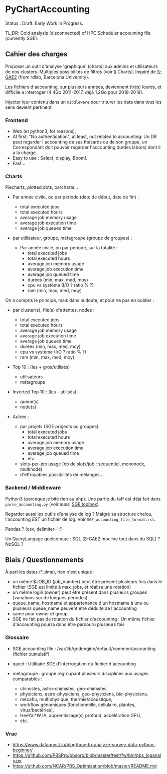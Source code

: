 # PyChartAccounting

Status : Draft. Early Work in Progress.

TL;DR: Cold analysis (disconnected) of HPC Scheduler accounting file (currently SGE).


## Cahier des charges

Proposer un outil d'analyse 'graphique' (charts) aux admins et utilisateurs de 
nos clusters. Multiples possibilités de filtres (voir § Charts). Inspiré de 
[S-GAE2](https://rdlab.cs.upc.edu/s-gae/) (from rdlab, Barcelona University).

Les fichiers d'accounting, sur plusieurs années, deviennent (trés) lourds, et 
difficile a interroger (4.4Go 2011-2017, déjà 1.2Go pour 2018-2019).

Injecter leur contenu dans un `middleware` pour triturer les data dans tous les 
sens devient pertinent.


### Frontend

* Web (et python3, for reasons),
* At first: "No authentication", at least, not related to accounting: Un DR peut regarder l'accounting de ses thésards ou de son groupe, un Correspondant doit pouvoir regarder l'accounting du/des labo(s) dont il a la charge.
* Easy to use : Select, display, Boom!.
* Fast...


### Charts

Piecharts, plotted dots, barcharts...

* Par année civile, ou par période (date de début, date de fin) :
    * total executed jobs
    * total executed hours
    * average job memory usage
    * average job execution time
    * average job queued time

* par utilisateur, groupe, métagroupe (groupe de groupes) :
    * Par année civile, ou par période, sur la totalité :
        * total executed jobs
        * total executed hours
        * average job memory usage
        * average job execution time
        * average job queued time
        * durées (min, max, med, moy)
        * cpu vs système (I/O ? ratio % ?)
        * ram (min, max, med, moy)

On a compris le principe, mais dans le doute, et pour ne pas en  oublier :

* par cluster(s), file(s) d'attentes, nodes :
    * total executed jobs
    * total executed hours
    * average job memory usage
    * average job execution time
    * average job queued time
    * durées (min, max, med, moy)
    * cpu vs système (I/O ? ratio % ?)
    * ram (min, max, med, moy)

* Top 10 : (les + gros/utilisés)
    * utilisateurs
    * métagroups

* Inverted Top 10 : (les - utilisés)
    * queue(s)
    * node(s)

* Autres :
    * par projets (SGE projects ou groupes):
        * total executed jobs
        * total executed hours
        * average job memory usage
        * average job execution time
        * average job queued time
        * etc.
    * slots-per-job usage (nb de slots/job : séquentiel, mononode, multinode)
    * d'effroyables possibilités de mélanges...


### Backend / Middleware

Python3 (parceque je bite rien au php). Une partie du taff est déjà fait dans `parse_accounting.py` 
(voir aussi [SGE toolbox](https://github.com/ltaulell/sge_toolbox)).

Regarder aussi les outils d'analyse de log ? Malgré sa structure chelou, 
l'accounting *EST* un fichier de log. Voir `SGE_accounting_file_format.rst`.

Pandas ? (csv, delimiter=':')

Un QueryLangage quelconque : SQL (S-GAE2 mouline tout dans du SQL) ? NoSQL ?


## Biais / Questionnements

À part les dates (*_time), rien n'est unique :

* un même $JOB_ID (job_number) peut être présent plusieurs fois dans le fichier (SGE est limité à max_jobs, et réalise une rotation)
* un même login (owner) peut être présent dans plusieurs groupes (variations sur de longues périodes)
* queue_name, hostname et appartenance d'un hostname à une ou plusieurs queue_name peuvent être déduite de l'accounting
* same pour owner et group
* SGE ne fait pas de rotation du fichier d'accounting : Un même fichier d'accounting pourra donc être parcouru plusieurs fois


### Glossaire

* SGE accounting file : /var/lib/gridengine/default/common/accounting (fichier cumulatif)

* qacct : Utilitaire SGE d'interrogation du fichier d'accounting

* métagroupe : groupe regroupant plusieurs disciplines aux usages comparables :
    - chimistes, astro-chimistes, géo-chimistes,
    - physiciens, astro-physiciens, géo-physiciens, bio-physiciens,
    - mécaflu, multiphysique, thermie/acoustique,
    - workflow génomiques (fonctionnelle, cellulaire, plantes, virus/bactéries),
    - HeeYa!^W IA, apprentissage(s) profond, accélération GPU,
    - etc.


### Vrac

* https://www.dataquest.io/blog/how-to-analyze-survey-data-python-beginner/
* https://github.com/PBSPro/pbspro/blob/master/test/fw/bin/pbs_loganalyzer
* https://github.com/NCAR/PBS_Optimization/blob/master/README.md
